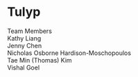 # Tulyp 

Team Members    
Kathy Liang	  
Jenny Chen    
Nicholas Osborne Hardison-Moschopoulos    
Tae Min (Thomas) Kim    
Vishal Goel						
